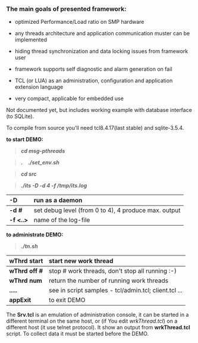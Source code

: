 ### The main goals of presented framework: ###
  * optimized Performance/Load ratio on SMP hardware

  * any threads architecture and application communication muster can be implemented

  * hiding thread synchronization and data locking issues from framework user

  * framework supports self diagnostic and alarm generation on fail

  * TCL (or LUA) as an administration, configuration and application extension language

  * very compact, applicable for embedded use

Not documented yet, but includes working example with database interface (to SQLite).

To compile from source you'll need tcl8.4.17(last stable) and sqlite-3.5.4.

**to start DEMO:**

> _**cd msg-pthreads**_

> _**.`  `./set\_env.sh**_

> _**cd src**_

> _**./its -D -d 4 -f /tmp/its.log**_

| **-D**      | run as a daemon                                      |
|:------------|:-----------------------------------------------------|
| **-d #**    | set debug level (from 0 to 4), 4 produce max. output |
| **-f <..>** | name of the log-file                                     |

**to administrate DEMO:**

> _**./tn.sh**_

| **wThrd start** | start new work thread                                 |
|:----------------|:------------------------------------------------------|
| **wThrd off #** | stop # work threads, don't stop all running :-)       |
| **wThrd num**   | return the number of running work threads             |
| **.....**       | see in script samples - tcl/admin.tcl; client.tcl ... |
| **appExit**     | to exit DEMO                                          |

The **Srv.tcl** is an emulation of administration console, it can be started
in a different terminal on the same host, or (if You edit _wrkThread.tcl_) on
a different host (it use telnet protocol). It show an output from **wrkThread.tcl**
script. To collect data it must be started before the DEMO.